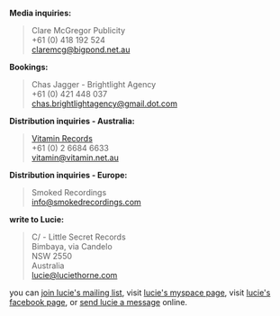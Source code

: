 **Media inquiries:**

> Clare McGregor Publicity  
> +61 (0) 418 192 524  
> <claremcg@bigpond.net.au>

**Bookings:**

> Chas Jagger - Brightlight Agency  
> +61 (0) 421 448 037  
> <chas.brightlightagency@gmail.dot.com>

**Distribution inquiries - Australia:**  

> [Vitamin Records][1]  
> +61 (0) 2 6684 6633  
> <vitamin@vitamin.net.au>

**Distribution inquiries - Europe:**

> Smoked Recordings  
> <info@smokedrecordings.com>

**write to Lucie:**

> C/ - Little Secret Records  
> Bimbaya, via Candelo  
> NSW 2550  
> Australia  
> <lucie@luciethorne.com>

you can [join lucie's mailing list][9], visit [lucie's myspace page][10], 
visit [lucie's facebook page][23], or [send lucie a message][11] online.

  [9]: ?p=forms/mailing-list
  [10]: http://www.myspace.com/luciethornemusic
  [11]: ?p=forms/send-message
  [22]: http://www.abc.net.au/triplej/homeandhosed/blog/s2551581.htm
  [23]: http://www.facebook.com/lucie.thorne#!/lucie.thorne
  [1]: https://www.vitamin.net.au/

